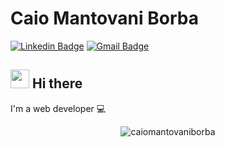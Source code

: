 # Caio Mantovani Borba
[![Linkedin Badge](https://img.shields.io/badge/-CaioMantovaniBorba-blue?style=flat-square&logo=Linkedin&logoColor=white&link=https://br.linkedin.com/in/caio-vin%C3%ADcius-mantovani-borba-762746b9)](https://br.linkedin.com/in/caio-vin%C3%ADcius-mantovani-borba-762746b9) 
[![Gmail Badge](https://img.shields.io/badge/-caiovmborba@gmail.com-c14438?style=flat-square&logo=Gmail&logoColor=white&link=mailto:caiovmborba@gmail.com)](mailto:fhugoduarte@gmail.com)

## <img src="https://media.giphy.com/media/hvRJCLFzcasrR4ia7z/giphy.gif" width="30px"> Hi there
I'm a web developer :computer:

<p align="center"> <img src="https://github-readme-stats.vercel.app/api?username=caiomantovaniborba&show_icons=true" alt="caiomantovaniborba" /> </p>

